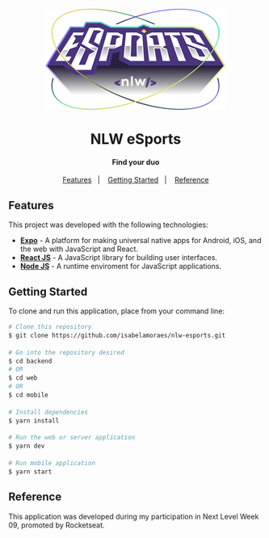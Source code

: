 <h1 align="center">
  <br>
    <img src="https://github.com/isabelamoraes/nlw-esports/blob/main/nlw-esports.png?raw=true" alt="NLW eSports">
  <br>
  <br>
  NLW eSports
</h1>

<h4 align="center">
  Find your duo
</h4>

<p align="center">
  <a href="#features">Features</a>&nbsp;&nbsp;&nbsp;|&nbsp;&nbsp;&nbsp;
  <a href="#getting-started">Getting Started</a>&nbsp;&nbsp;&nbsp;|&nbsp;&nbsp;&nbsp;
  <a href="#reference">Reference</a>
</p>

## Features

This project was developed with the following technologies:

-  **[Expo](https://expo.io/)** - A platform for making universal native apps for Android, iOS, and the web with JavaScript and React.
-  **[React JS](https://reactjs.org/)** - A JavaScript library for building user interfaces.
-  **[Node JS](https://nodejs.org/)** - A runtime enviroment for JavaScript applications.

## Getting Started

To clone and run this application, place from your command line:

```bash
# Clone this repository
$ git clone https://github.com/isabelamoraes/nlw-esports.git

# Go into the repository desired
$ cd backend
# OR
$ cd web
# OR
$ cd mobile

# Install dependencies
$ yarn install

# Run the web or server application
$ yarn dev

# Run mobile application
$ yarn start

```

## Reference

This application was developed during my participation in Next Level Week 09, promoted by Rocketseat.
